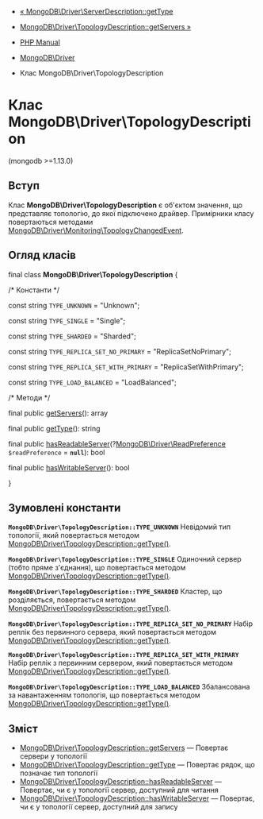 - [« MongoDB\Driver\ServerDescription::getType](mongodb-driver-serverdescription.gettype.md)
- [MongoDB\Driver\TopologyDescription::getServers »](mongodb-driver-topologydescription.getservers.md)

- [PHP Manual](index.md)
- [MongoDB\Driver](book.mongodb.md)
- Клас MongoDB\Driver\TopologyDescription

# Клас MongoDB\Driver\TopologyDescription

(mongodb \>=1.13.0)

## Вступ

Клас **MongoDB\Driver\TopologyDescription** є об'єктом
значення, що представляє топологію, до якої підключено драйвер.
Примірники класу повертаються методами
[MongoDB\Driver\Monitoring\TopologyChangedEvent](class.mongodb-driver-monitoring-topologychangedevent.md).

## Огляд класів

final class **MongoDB\Driver\TopologyDescription** {

/\* Константи \*/

const string `TYPE_UNKNOWN` = "Unknown";

const string `TYPE_SINGLE` = "Single";

const string `TYPE_SHARDED` = "Sharded";

const string `TYPE_REPLICA_SET_NO_PRIMARY` = "ReplicaSetNoPrimary";

const string `TYPE_REPLICA_SET_WITH_PRIMARY` = "ReplicaSetWithPrimary";

const string `TYPE_LOAD_BALANCED` = "LoadBalanced";

/\* Методи \*/

final public
[getServers](mongodb-driver-topologydescription.getservers.md)():
array

final public
[getType](mongodb-driver-topologydescription.gettype.md)(): string

final public
[hasReadableServer](mongodb-driver-topologydescription.hasreadableserver.md)(?[MongoDB\Driver\ReadPreference](class.mongodb-driver-readpreference.md)
`$readPreference` = **`null`**): bool

final public
[hasWritableServer](mongodb-driver-topologydescription.haswritableserver.md)():
bool

}

## Зумовлені константи

**`MongoDB\Driver\TopologyDescription::TYPE_UNKNOWN`**
Невідомий тип топології, який повертається методом
[MongoDB\Driver\TopologyDescription::getType()](mongodb-driver-topologydescription.gettype.md).

**`MongoDB\Driver\TopologyDescription::TYPE_SINGLE`**
Одиночний сервер (тобто пряме з'єднання), що повертається методом
[MongoDB\Driver\TopologyDescription::getType()](mongodb-driver-topologydescription.gettype.md).

**`MongoDB\Driver\TopologyDescription::TYPE_SHARDED`**
Кластер, що розділяється, повертається методом
[MongoDB\Driver\TopologyDescription::getType()](mongodb-driver-topologydescription.gettype.md).

**`MongoDB\Driver\TopologyDescription::TYPE_REPLICA_SET_NO_PRIMARY`**
Набір реплік без первинного сервера, який повертається методом
[MongoDB\Driver\TopologyDescription::getType()](mongodb-driver-topologydescription.gettype.md).

**`MongoDB\Driver\TopologyDescription::TYPE_REPLICA_SET_WITH_PRIMARY`**
Набір реплік з первинним сервером, який повертається методом
[MongoDB\Driver\TopologyDescription::getType()](mongodb-driver-topologydescription.gettype.md).

**`MongoDB\Driver\TopologyDescription::TYPE_LOAD_BALANCED`**
Збалансована за навантаженням топологія, що повертається методом
[MongoDB\Driver\TopologyDescription::getType()](mongodb-driver-topologydescription.gettype.md).

## Зміст

- [MongoDB\Driver\TopologyDescription::getServers](mongodb-driver-topologydescription.getservers.md)
— Повертає сервери у топології
- [MongoDB\Driver\TopologyDescription::getType](mongodb-driver-topologydescription.gettype.md)
— Повертає рядок, що позначає тип топології
- [MongoDB\Driver\TopologyDescription::hasReadableServer](mongodb-driver-topologydescription.hasreadableserver.md)
— Повертає, чи є у топології сервер, доступний для читання
- [MongoDB\Driver\TopologyDescription::hasWritableServer](mongodb-driver-topologydescription.haswritableserver.md)
— Повертає, чи є у топології сервер, доступний для запису
